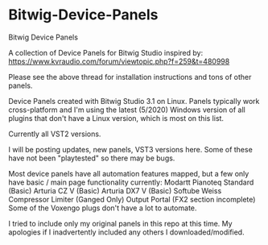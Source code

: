 # Bitwig-Device-Panels
Bitwig Device Panels

A collection of Device Panels for Bitwig Studio inspired by: 
https://www.kvraudio.com/forum/viewtopic.php?f=259&t=480998

Please see the above thread for installation instructions and tons of other panels.

Device Panels created with Bitwig Studio 3.1 on Linux. 
Panels typically work cross-platform and I'm using the latest (5/2020) Windows version of all plugins that don't have a Linux version, which is most on this list.

Currently all VST2 versions. 

I will be posting updates, new panels, VST3 versions here. Some of these have not been "playtested" so there may be bugs.

Most device panels have all automation features mapped, but a few only have basic / main page functionality currently:
Modartt Pianoteq Standard (Basic)
Arturia CZ V (Basic)
Arturia DX7 V (Basic)
Softube Weiss Compressor Limiter (Ganged Only)
Output Portal (FX2 section incomplete)
Some of the Voxengo plugs don't have a lot to automate.

I tried to include only my original panels in this repo at this time. My apologies if I inadvertently included any others I downloaded/modified.
